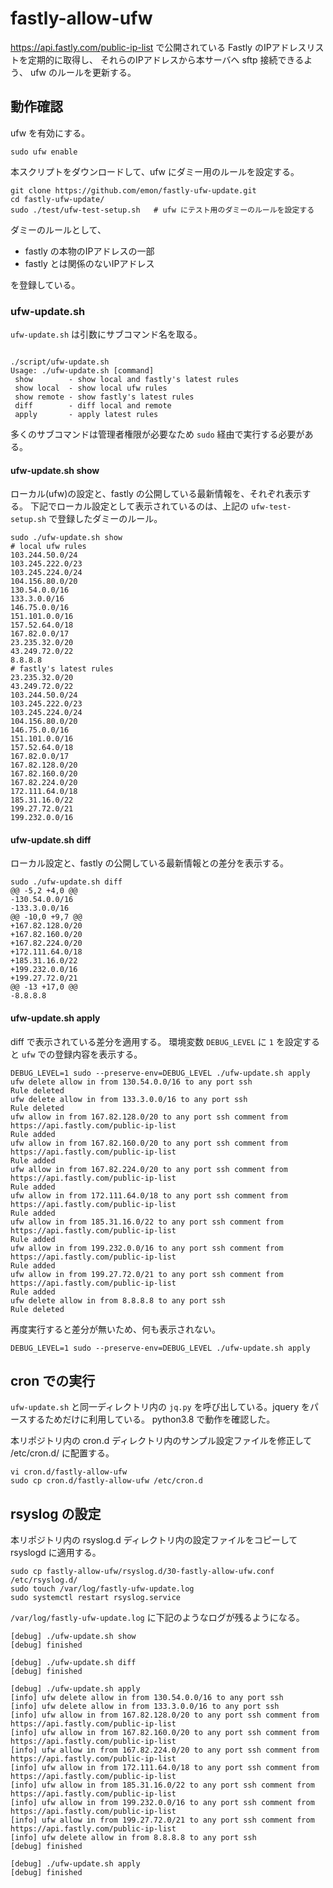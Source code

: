 # fastly-allow-ufw

https://api.fastly.com/public-ip-list
で公開されている Fastly のIPアドレスリストを定期的に取得し、
それらのIPアドレスから本サーバへ sftp 接続できるよう、
ufw のルールを更新する。

## 動作確認

ufw を有効にする。
```
sudo ufw enable
```

本スクリプトをダウンロードして、ufw にダミー用のルールを設定する。

```
git clone https://github.com/emon/fastly-ufw-update.git
cd fastly-ufw-update/
sudo ./test/ufw-test-setup.sh	# ufw にテスト用のダミーのルールを設定する
```
ダミーのルールとして、
- fastly の本物のIPアドレスの一部
- fastly とは関係のないIPアドレス

を登録している。

### ufw-update.sh

`ufw-update.sh` は引数にサブコマンド名を取る。
```

./script/ufw-update.sh
Usage: ./ufw-update.sh [command]
 show        - show local and fastly's latest rules
 show local  - show local ufw rules
 show remote - show fastly's latest rules
 diff        - diff local and remote
 apply       - apply latest rules
```

多くのサブコマンドは管理者権限が必要なため `sudo` 経由で実行する必要がある。

#### ufw-update.sh show
ローカル(ufw)の設定と、fastly の公開している最新情報を、それぞれ表示する。
下記でローカル設定として表示されているのは、上記の `ufw-test-setup.sh` で登録したダミーのルール。

```
sudo ./ufw-update.sh show
# local ufw rules
103.244.50.0/24
103.245.222.0/23
103.245.224.0/24
104.156.80.0/20
130.54.0.0/16
133.3.0.0/16
146.75.0.0/16
151.101.0.0/16
157.52.64.0/18
167.82.0.0/17
23.235.32.0/20
43.249.72.0/22
8.8.8.8
# fastly's latest rules
23.235.32.0/20
43.249.72.0/22
103.244.50.0/24
103.245.222.0/23
103.245.224.0/24
104.156.80.0/20
146.75.0.0/16
151.101.0.0/16
157.52.64.0/18
167.82.0.0/17
167.82.128.0/20
167.82.160.0/20
167.82.224.0/20
172.111.64.0/18
185.31.16.0/22
199.27.72.0/21
199.232.0.0/16
```

#### ufw-update.sh diff
ローカル設定と、fastly の公開している最新情報との差分を表示する。
```
sudo ./ufw-update.sh diff
@@ -5,2 +4,0 @@
-130.54.0.0/16
-133.3.0.0/16
@@ -10,0 +9,7 @@
+167.82.128.0/20
+167.82.160.0/20
+167.82.224.0/20
+172.111.64.0/18
+185.31.16.0/22
+199.232.0.0/16
+199.27.72.0/21
@@ -13 +17,0 @@
-8.8.8.8
```

#### ufw-update.sh apply

diff で表示されている差分を適用する。
環境変数 `DEBUG_LEVEL` に `1` を設定すると `ufw` での登録内容を表示する。

```
DEBUG_LEVEL=1 sudo --preserve-env=DEBUG_LEVEL ./ufw-update.sh apply
ufw delete allow in from 130.54.0.0/16 to any port ssh
Rule deleted
ufw delete allow in from 133.3.0.0/16 to any port ssh
Rule deleted
ufw allow in from 167.82.128.0/20 to any port ssh comment from https://api.fastly.com/public-ip-list
Rule added
ufw allow in from 167.82.160.0/20 to any port ssh comment from https://api.fastly.com/public-ip-list
Rule added
ufw allow in from 167.82.224.0/20 to any port ssh comment from https://api.fastly.com/public-ip-list
Rule added
ufw allow in from 172.111.64.0/18 to any port ssh comment from https://api.fastly.com/public-ip-list
Rule added
ufw allow in from 185.31.16.0/22 to any port ssh comment from https://api.fastly.com/public-ip-list
Rule added
ufw allow in from 199.232.0.0/16 to any port ssh comment from https://api.fastly.com/public-ip-list
Rule added
ufw allow in from 199.27.72.0/21 to any port ssh comment from https://api.fastly.com/public-ip-list
Rule added
ufw delete allow in from 8.8.8.8 to any port ssh
Rule deleted
```

再度実行すると差分が無いため、何も表示されない。
```
DEBUG_LEVEL=1 sudo --preserve-env=DEBUG_LEVEL ./ufw-update.sh apply
```

## cron での実行

`ufw-update.sh` と同一ディレクトリ内の `jq.py` を呼び出している。jquery をパースするためだけに利用している。
python3.8 で動作を確認した。

本リポジトリ内の cron.d ディレクトリ内のサンプル設定ファイルを修正して /etc/cron.d/ に配置する。
```
vi cron.d/fastly-allow-ufw
sudo cp cron.d/fastly-allow-ufw /etc/cron.d
```

## rsyslog の設定

本リポジトリ内の rsyslog.d ディレクトリ内の設定ファイルをコピーして rsyslogd に適用する。
```
sudo cp fastly-allow-ufw/rsyslog.d/30-fastly-allow-ufw.conf /etc/rsyslog.d/
sudo touch /var/log/fastly-ufw-update.log
sudo systemctl restart rsyslog.service
```

`/var/log/fastly-ufw-update.log` に下記のようなログが残るようになる。

```log:/var/log/fastly-ufw-update.log
[debug] ./ufw-update.sh show
[debug] finished

[debug] ./ufw-update.sh diff
[debug] finished

[debug] ./ufw-update.sh apply
[info] ufw delete allow in from 130.54.0.0/16 to any port ssh
[info] ufw delete allow in from 133.3.0.0/16 to any port ssh
[info] ufw allow in from 167.82.128.0/20 to any port ssh comment from https://api.fastly.com/public-ip-list
[info] ufw allow in from 167.82.160.0/20 to any port ssh comment from https://api.fastly.com/public-ip-list
[info] ufw allow in from 167.82.224.0/20 to any port ssh comment from https://api.fastly.com/public-ip-list
[info] ufw allow in from 172.111.64.0/18 to any port ssh comment from https://api.fastly.com/public-ip-list
[info] ufw allow in from 185.31.16.0/22 to any port ssh comment from https://api.fastly.com/public-ip-list
[info] ufw allow in from 199.232.0.0/16 to any port ssh comment from https://api.fastly.com/public-ip-list
[info] ufw allow in from 199.27.72.0/21 to any port ssh comment from https://api.fastly.com/public-ip-list
[info] ufw delete allow in from 8.8.8.8 to any port ssh
[debug] finished

[debug] ./ufw-update.sh apply
[debug] finished
```
